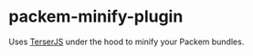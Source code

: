# packem-minify-plugin

Uses [TerserJS](https://github.com/terser-js/terser) under the hood to minify your Packem bundles.
